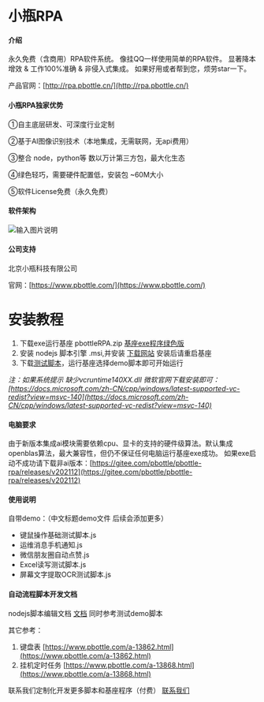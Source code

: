 #  小瓶RPA

#### 介绍
永久免费（含商用）RPA软件系统。 像挂QQ一样使用简单的RPA软件。 显著降本增效 & 工作100%准确 & 非侵入式集成。
如果好用或者帮到您，烦劳star一下。

 产品官网：[http://rpa.pbottle.cn/](http://rpa.pbottle.cn/)

#### 小瓶RPA独家优势

①自主底层研发、可深度行业定制

②基于AI图像识别技术（本地集成，无需联网，无api费用）

③整合 node，python等 数以万计第三方包，最大化生态

④绿色轻巧，需要硬件配置低，安装包 ~60M大小

⑤软件License免费（永久免费）

#### 软件架构

![输入图片说明](https://images.gitee.com/uploads/images/2021/1126/130823_ef4a3e3b_799608.png "2111021453106180e0566ebe4.png")


#### 公司支持

北京小瓶科技有限公司

 官网：[https://www.pbottle.com/](https://www.pbottle.com/)



# 安装教程

1.  下载exe运行基座  pbottleRPA.zip  [基座exe程序绿色版](https://gitee.com/pbottle/pbottle-rpa/releases)
2.  安装 nodejs 脚本引擎 .msi,并安装 [下载网站](http://nodejs.cn/download/)   安装后请重启基座
3.  下载[测试脚本](https://gitee.com/pbottle/pbottle-rpa/repository/archive/master.zip)，运行基座选择demo脚本即可开始运行

 _注：如果系统提示 缺少vcruntime140XX.dll   微软官网下载安装即可：[https://docs.microsoft.com/zh-CN/cpp/windows/latest-supported-vc-redist?view=msvc-140](https://docs.microsoft.com/zh-CN/cpp/windows/latest-supported-vc-redist?view=msvc-140)_ 


#### 电脑要求

由于新版本集成ai模块需要依赖cpu、显卡的支持的硬件级算法。默认集成openblas算法，最大兼容性，但仍不保证任何电脑运行基座exe成功。
如果exe启动不成功请下载非ai版本：[https://gitee.com/pbottle/pbottle-rpa/releases/v202112](https://gitee.com/pbottle/pbottle-rpa/releases/v202112)


#### 使用说明

自带demo：（中文标题demo文件 后续会添加更多）

- 键鼠操作基础测试脚本.js
- 运维消息手机通知.js
- 微信朋友圈自动点赞.js
- Excel读写测试脚本.js
- 屏幕文字提取OCR测试脚本.js




#### 自动流程脚本开发文档

nodejs脚本编辑文档
[文档](https://gitee.com/pbottle/pbottle-rpa/blob/master/pbottleRPA.js)
同时参考测试demo脚本

其它参考：
1. 键盘表  [https://www.pbottle.com/a-13862.html](https://www.pbottle.com/a-13862.html)
2. 挂机定时任务  [https://www.pbottle.com/a-13868.html](https://www.pbottle.com/a-13868.html)

联系我们定制化开发更多脚本和基座程序（付费） [联系我们](https://www.pbottle.com/page-contact.html)
